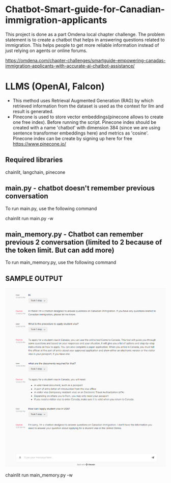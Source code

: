 # Chatbot-Smart-guide-for-Canadian-immigration-applicants
This project is done as a part Omdena local chapter challenge. The problem statement is to create a chatbot that helps in answering questions related to immigration. This helps people to get more reliable information instead of just relying on agents or online forums.

https://omdena.com/chapter-challenges/smartguide-empowering-canadas-immigration-applicants-with-accurate-ai-chatbot-assistance/


# LLMS (OpenAI, Falcon)
- This method uses Retrieval Augmented Generation (RAG) by which retrieved information from the dataset is used as the context for llm and result is generated.
- Pinecone is used to store vector embeddings(pinecone allows to create one free index). Before running the script. Pinecone index should be created with a name 'chatbot' with dimension 384 (since we are using sentence transformer embeddings here) and metrics as 'cosine'.
Pinecone index can be create by signing up here for free https://www.pinecone.io/

## Required libraries
chainlit, langchain, pinecone

## main.py -  chatbot doesn't remember previous conversation

To run main.py, use the following command

chainlit run main.py -w

## main_memory.py -  Chatbot can remember previous 2 conversation (limited to 2 because of the token limit. But can add more)

To run main_memory.py, use the following command
## SAMPLE OUTPUT
![Screenshot](sample_output.png)

chainlit run main_memory.py -w



